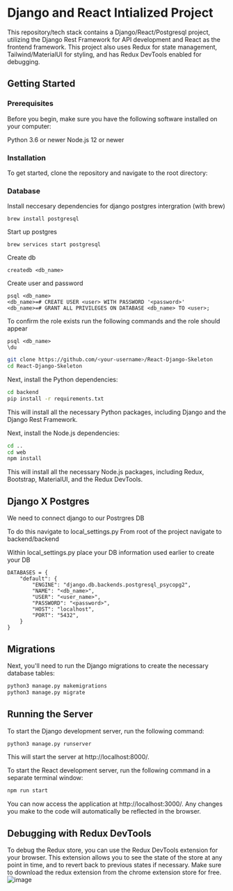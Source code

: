 # Django and React Intialized Project
This repository/tech stack contains a Django/React/Postgresql project, utilizing the Django Rest Framework for API development and React as the frontend framework. This project also uses Redux for state management, Tailwind/MaterialUI for styling, and has Redux DevTools enabled for debugging.

## Getting Started
### Prerequisites
Before you begin, make sure you have the following software installed on your computer:

Python 3.6 or newer
Node.js 12 or newer
### Installation
To get started, clone the repository and navigate to the root directory:

### Database 
Install neccesary dependencies for django postgres intergration (with brew)
```
brew install postgresql
```
Start up postgres
```
brew services start postgresql
```
Create db
```
createdb <db_name>
```
Create user and password
```
psql <db_name>
<db_name>=# CREATE USER <user> WITH PASSWORD '<password>'
<db_name>=# GRANT ALL PRIVILEGES ON DATABASE <db_name> TO <user>;
```
To confirm the role exists run the following commands and the role should appear
```
psql <db_name>
\du
```
```bash
git clone https://github.com/<your-username>/React-Django-Skeleton
cd React-Django-Skeleton
```
Next, install the Python dependencies:


```bash
cd backend
pip install -r requirements.txt
```
This will install all the necessary Python packages, including Django and the Django Rest Framework.


Next, install the Node.js dependencies:


```bash
cd ..
cd web
npm install
```
This will install all the necessary Node.js packages, including Redux, Bootstrap, MaterialUI, and the Redux DevTools.
## Django X Postgres
We need to connect django to our Postrgres DB

To do this navigate to local_settings.py
From root of the project navigate to backend/backend

Within local_settings.py place your DB information used earlier to create your DB
```
DATABASES = {
    "default": {
        "ENGINE": "django.db.backends.postgresql_psycopg2",
        "NAME": "<db_name>",
        "USER": "<user_name>",
        "PASSWORD": "<password>",
        "HOST": "localhost",
        "PORT": "5432",
    }
}
```

## Migrations
Next, you'll need to run the Django migrations to create the necessary database tables:


```bash
python3 manage.py makemigrations
python3 manage.py migrate
```
## Running the Server
To start the Django development server, run the following command:


```bash
python3 manage.py runserver
```
This will start the server at http://localhost:8000/.

To start the React development server, run the following command in a separate terminal window:


```bash
npm run start
```

You can now access the application at http://localhost:3000/. Any changes you make to the code will automatically be reflected in the browser.

## Debugging with Redux DevTools
To debug the Redux store, you can use the Redux DevTools extension for your browser. This extension allows you to see the state of the store at any point in time, and to revert back to previous states if necessary. Make sure to download the redux extension from the chrome extension store for free.
![image](https://user-images.githubusercontent.com/97781863/208782727-cd700ac6-c138-4688-b863-c02585123eaf.png)

